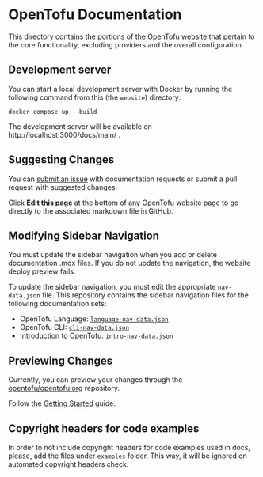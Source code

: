 # OpenTofu Documentation

This directory contains the portions of [the OpenTofu website](https://opentofu.org) that pertain to the core functionality, excluding providers and the overall configuration.

## Development server

You can start a local development server with Docker by running the following command from this (the `website`) directory:

```
docker compose up --build
```

The development server will be available on http://localhost:3000/docs/main/ .

## Suggesting Changes

You can [submit an issue](https://github.com/opentofu/opentofu/issues/new/choose) with documentation requests or submit a pull request with suggested changes.

Click **Edit this page** at the bottom of any OpenTofu website page to go directly to the associated markdown file in GitHub.

## Modifying Sidebar Navigation

You must update the sidebar navigation when you add or delete documentation .mdx files. If you do not update the navigation, the website deploy preview fails.

To update the sidebar navigation, you must edit the appropriate `nav-data.json` file. This repository contains the sidebar navigation files for the following documentation sets:

- OpenTofu Language: [`language-nav-data.json`](https://github.com/opentofu/opentofu/blob/main/website/data/language-nav-data.json)
- OpenTofu CLI: [`cli-nav-data.json`](https://github.com/opentofu/opentofu/blob/main/website/data/cli-nav-data.json)
- Introduction to OpenTofu: [`intro-nav-data.json`](https://github.com/opentofu/opentofu/blob/main/website/data/intro-nav-data.json)

## Previewing Changes

Currently, you can preview your changes through the [opentofu/opentofu.org](https://github.com/opentofu/opentofu.org/blob/main/README.md) repository.

Follow the [Getting Started](https://github.com/opentofu/opentofu.org/blob/main/README.md#getting-started) guide.

## Copyright headers for code examples

In order to not include copyright headers for code examples used in docs, please, add the files under `examples` folder. This way, it will be ignored on automated copyright headers check.
